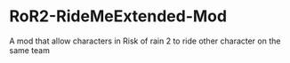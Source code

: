 # RoR2-RideMeExtended-Mod
 A mod that allow characters in Risk of rain 2 to ride other character on the same team
